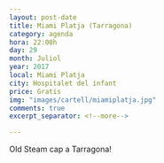 ```yaml
---
layout: post-date
title: Miami Platja (Tarragona)
category: agenda
hora: 22:00h
day: 29
month: Juliol
year: 2017
local: Miami Platja
city: Hospitalet del infant
price: Gratis
img: "images/cartell/miamiplatja.jpg"
comments: true
excerpt_separator: <!--more-->

---
```


Old Steam cap a Tarragona!



<!--more-->


